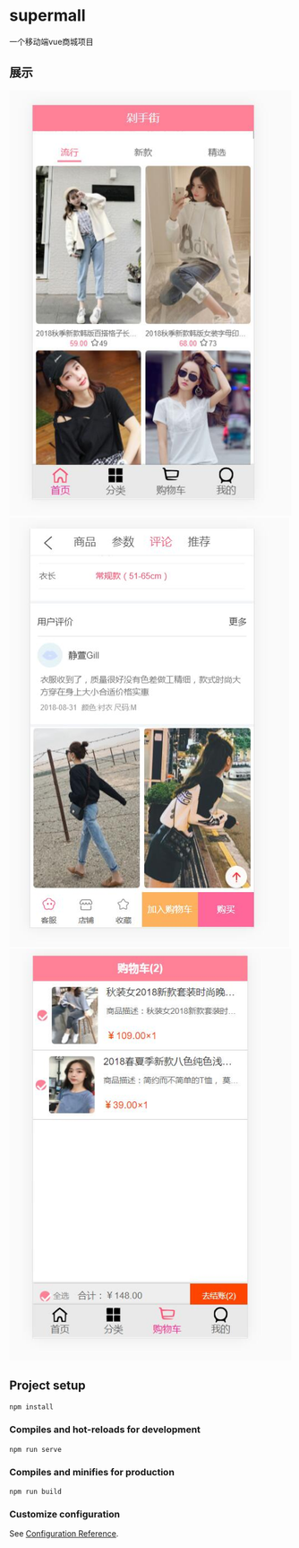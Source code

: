 # supermall
一个移动端vue商城项目
## 展示
![001](https://github.com/ctrlwin/supermall/blob/master/images/001.jpg)
![002](https://github.com/ctrlwin/supermall/blob/master/images/002.jpg)
![003](https://github.com/ctrlwin/supermall/blob/master/images/003.jpg)

## Project setup
```
npm install
```

### Compiles and hot-reloads for development
```
npm run serve
```

### Compiles and minifies for production
```
npm run build
```

### Customize configuration
See [Configuration Reference](https://cli.vuejs.org/config/).
